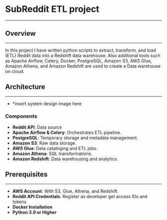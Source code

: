 # SubReddit ETL project
------------

## Overview
-----------

In this project I have written python scripts to extract, transform, and load (ETL) Reddit data into a Redshift data warehouse. Also additional tools such as Apache Airflow, Celery, Docker, PostgreSQL, Amazon S3, AWS Glue, Amazon Athena, and Amazon Redshift are used to create a Data warehouse on cloud.

## Architecture
-------------
- *insert system design image here

### Components

- **Reddit API**: Data source
- **Apache Airflow & Celery**: Orchestrates ETL pipeline.
- **PostgreSQL**: Temporary storage and metadata management.
- **Amazon S3**: Raw data storage.
- **AWS Glue**: Data cataloging and ETL jobs.
- **Amazon Athena**: SQL transformations.
- **Amazon Redshift**: Data warehousing and analytics.

## Prerequisites
-------------

- **AWS Account**: With S3, Glue, Athena, and Redshift.
- **Reddit API Credentials**: Register as developer get access IDs and tokens
- **Docker Installation**
- **Python 3.9 or Higher**
